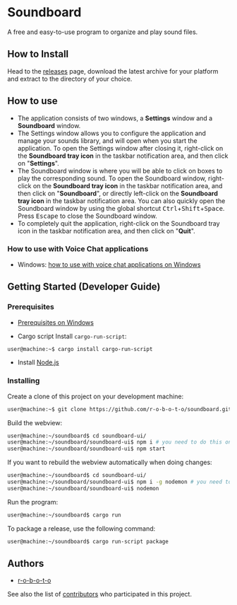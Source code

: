 # Soundboard

A free and easy-to-use program to organize and play sound files.



## How to Install

Head to the [releases](https://github.com/r-o-b-o-t-o/soundboard/releases) page, download the latest archive for your platform and extract to the directory of your choice.



## How to use

* The application consists of two windows, a **Settings** window and a **Soundboard** window.
* The Settings window allows you to configure the application and manage your sounds library, and will open when you start the application. To open the Settings window after closing it, right-click on the **Soundboard tray icon** in the taskbar notification area, and then click on "**Settings**".
* The Soundboard window is where you will be able to click on boxes to play the corresponding sound. To open the Soundboard window, right-click on the **Soundboard tray icon** in the taskbar notification area, and then click on "**Soundboard**", or directly left-click on the **Soundboard tray icon** in the taskbar notification area. You can also quickly open the Soundboard window by using the global shortcut <kbd>Ctrl</kbd>+<kbd>Shift</kbd>+<kbd>Space</kbd>. Press <kbd>Escape</kbd> to close the Soundboard window.
* To completely quit the application, right-click on the Soundboard tray icon in the taskbar notification area, and then click on "**Quit**".

### How to use with Voice Chat applications

* Windows: [how to use with voice chat applications on Windows](readme/how-to-use-with-vc-apps-windows.md)



## Getting Started (Developer Guide)

### Prerequisites

* [Prerequisites on Windows](readme/prerequisites-windows.md)

* Cargo script
Install `cargo-run-script`:
```sh
user@machine:~$ cargo install cargo-run-script
```

* Install [Node.js](https://nodejs.org/en/download/)

### Installing

Create a clone of this project on your development machine:
```sh
user@machine:~$ git clone https://github.com/r-o-b-o-t-o/soundboard.git
```

Build the webview:
```sh
user@machine:~/soundboard$ cd soundboard-ui/
user@machine:~/soundboard/soundboard-ui$ npm i # you need to do this only once
user@machine:~/soundboard/soundboard-ui$ npm start
```
If you want to rebuild the webview automatically when doing changes:
```sh
user@machine:~/soundboard$ cd soundboard-ui/
user@machine:~/soundboard/soundboard-ui$ npm i -g nodemon # you need to do this only once
user@machine:~/soundboard/soundboard-ui$ nodemon
```

Run the program:
```sh
user@machine:~/soundboard$ cargo run
```

To package a release, use the following command:
```sh
user@machine:~/soundboard$ cargo run-script package
```



## Authors

* [r-o-b-o-t-o](https://github.com/r-o-b-o-t-o)

See also the list of [contributors](https://github.com/r-o-b-o-t-o/soundboard/graphs/contributors) who participated in this project.
